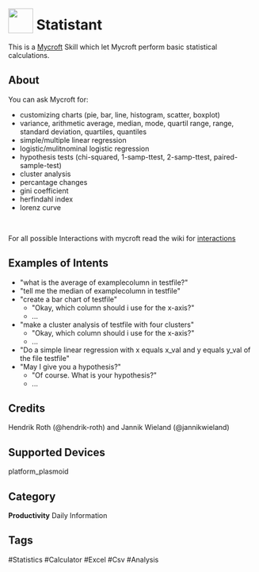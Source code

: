 # <img src="https://raw.githack.com/FortAwesome/Font-Awesome/master/svgs/solid/calculator.svg" card_color="#22A7F0" width="50" height="50" style="vertical-align:bottom"/> Statistant

This is a [Mycroft](https://mycroft.ai/) Skill which let Mycroft perform basic statistical calculations.

## About
You can ask Mycroft for:

- customizing charts (pie, bar, line, histogram, scatter, boxplot)
- variance, arithmetic average, median, mode, quartil range, range, standard deviation, quartiles, quantiles
- simple/multiple linear regression
- logistic/mulitnominal logistic regression
- hypothesis tests (chi-squared, 1-samp-ttest, 2-samp-ttest, paired-sample-test)
- cluster analysis
- percantage changes
- gini coefficient
- herfindahl index
- lorenz curve
<br>

For all possible Interactions with mycroft read the wiki for [interactions](https://github.com/hendrik-roth/statistant-skill/wiki/interactions)

## Examples of Intents
- "what is the average of examplecolumn in testfile?"
- "tell me the median of examplecolumn in testfile"
- "create a bar chart of testfile"
  - "Okay, which column should i use for the x-axis?"
  - ...
- "make a cluster analysis of testfile with four clusters"
  - "Okay, which column should i use for the x-axis?"
  - ...
- "Do a simple linear regression with x equals x_val and y equals y_val of the file testfile"
- "May I give you a hypothesis?"
  - "Of course. What is your hypothesis?"
  - ...

## Credits
Hendrik Roth (@hendrik-roth) and Jannik Wieland (@jannikwieland)

## Supported Devices 
platform_plasmoid

## Category
**Productivity**
Daily
Information

## Tags
#Statistics
#Calculator
#Excel
#Csv
#Analysis

